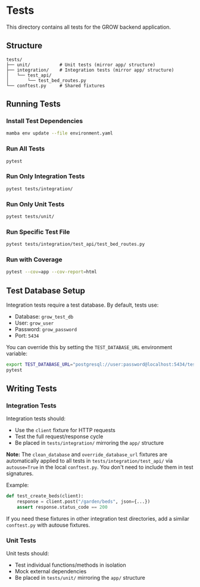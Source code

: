 # Tests

This directory contains all tests for the GROW backend application.

## Structure

```
tests/
├── unit/           # Unit tests (mirror app/ structure)
├── integration/    # Integration tests (mirror app/ structure)
│   └── test_api/
│       └── test_bed_routes.py
└── conftest.py     # Shared fixtures
```

## Running Tests

### Install Test Dependencies

```bash
mamba env update --file environment.yaml
```

### Run All Tests

```bash
pytest
```

### Run Only Integration Tests

```bash
pytest tests/integration/
```

### Run Only Unit Tests

```bash
pytest tests/unit/
```

### Run Specific Test File

```bash
pytest tests/integration/test_api/test_bed_routes.py
```

### Run with Coverage

```bash
pytest --cov=app --cov-report=html
```

## Test Database Setup

Integration tests require a test database. By default, tests use:

- Database: `grow_test_db`
- User: `grow_user`
- Password: `grow_password`
- Port: `5434`

You can override this by setting the `TEST_DATABASE_URL` environment variable:

```bash
export TEST_DATABASE_URL="postgresql://user:password@localhost:5434/test_db"
pytest
```

## Writing Tests

### Integration Tests

Integration tests should:

- Use the `client` fixture for HTTP requests
- Test the full request/response cycle
- Be placed in `tests/integration/` mirroring the `app/` structure

**Note:** The `clean_database` and `override_database_url` fixtures are automatically applied to all tests in `tests/integration/test_api/` via `autouse=True` in the local `conftest.py`. You don't need to include them in test signatures.

Example:

```python
def test_create_beds(client):
    response = client.post("/garden/beds", json={...})
    assert response.status_code == 200
```

If you need these fixtures in other integration test directories, add a similar `conftest.py` with autouse fixtures.

### Unit Tests

Unit tests should:

- Test individual functions/methods in isolation
- Mock external dependencies
- Be placed in `tests/unit/` mirroring the `app/` structure

